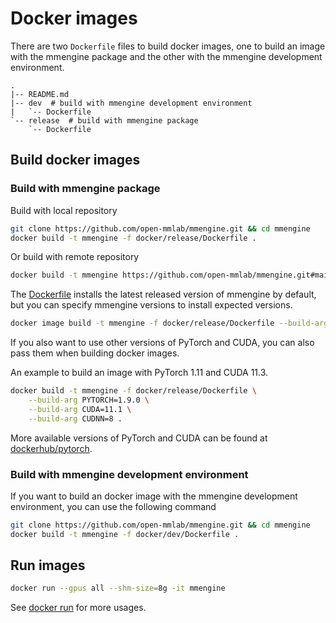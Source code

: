 # Docker images

There are two `Dockerfile` files to build docker images, one to build an image with the mmengine package and the other with the mmengine development environment.

```text
.
|-- README.md
|-- dev  # build with mmengine development environment
|   `-- Dockerfile
`-- release  # build with mmengine package
    `-- Dockerfile
```

## Build docker images

### Build with mmengine package

Build with local repository

```bash
git clone https://github.com/open-mmlab/mmengine.git && cd mmengine
docker build -t mmengine -f docker/release/Dockerfile .
```

Or build with remote repository

```bash
docker build -t mmengine https://github.com/open-mmlab/mmengine.git#main:docker/release
```

The [Dockerfile](release/Dockerfile) installs the latest released version of mmengine by default, but you can specify mmengine versions to install expected versions.

```bash
docker image build -t mmengine -f docker/release/Dockerfile --build-arg MMENGINE=0.1.0 .
```

If you also want to use other versions of PyTorch and CUDA, you can also pass them when building docker images.

An example to build an image with PyTorch 1.11 and CUDA 11.3.

```bash
docker build -t mmengine -f docker/release/Dockerfile \
    --build-arg PYTORCH=1.9.0 \
    --build-arg CUDA=11.1 \
    --build-arg CUDNN=8 .
```

More available versions of PyTorch and CUDA can be found at [dockerhub/pytorch](https://hub.docker.com/r/pytorch/pytorch/tags).

### Build with mmengine development environment

If you want to build an docker image with the mmengine development environment, you can use the following command

```bash
git clone https://github.com/open-mmlab/mmengine.git && cd mmengine
docker build -t mmengine -f docker/dev/Dockerfile .
```

## Run images

```bash
docker run --gpus all --shm-size=8g -it mmengine
```

See [docker run](https://docs.docker.com/engine/reference/commandline/run/) for more usages.
